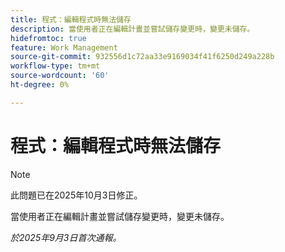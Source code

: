 ```yaml
---
title: 程式：編輯程式時無法儲存
description: 當使用者正在編輯計畫並嘗試儲存變更時，變更未儲存。
hidefromtoc: true
feature: Work Management
source-git-commit: 932556d1c72aa33e9169034f41f6250d249a228b
workflow-type: tm+mt
source-wordcount: '60'
ht-degree: 0%

---
```



# 程式：編輯程式時無法儲存

>[!NOTE]
>
>此問題已在2025年10月3日修正。

當使用者正在編輯計畫並嘗試儲存變更時，變更未儲存。

_於2025年9月3日首次通報。_
